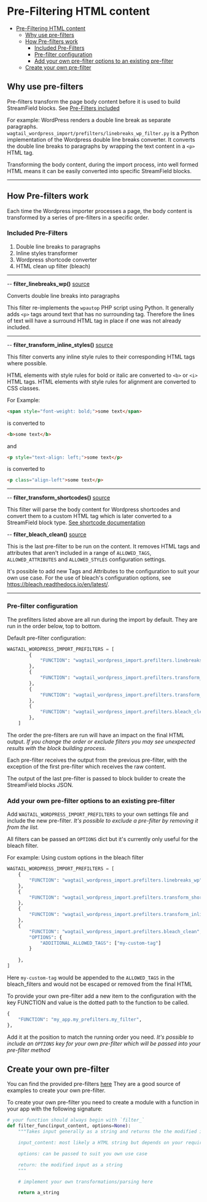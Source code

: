 # Pre-Filtering HTML content

- [Pre-Filtering HTML content](#pre-filtering-html-content)
  - [Why use pre-filters](#why-use-pre-filters)
  - [How Pre-filters work](#how-pre-filters-work)
    - [Included Pre-Filters](#included-pre-filters)
    - [Pre-filter configuration](#pre-filter-configuration)
    - [Add your own pre-filter options to an existing pre-filter](#add-your-own-pre-filter-options-to-an-existing-pre-filter)
  - [Create your own pre-filter](#create-your-own-pre-filter)

## Why use pre-filters

Pre-filters transform the page body content before it is used to build StreamField blocks. See [Pre-Filters included](#pre-filters-included)

For example: WordPress renders a double line break as separate paragraphs. `wagtail_wordpress_import/prefilters/linebreaks_wp_filter.py` is a Python implementation of the Wordpress double line breaks converter. It converts the double line breaks to paragraphs by wrapping the text content in a `<p>` HTML tag.

Transforming the body content, during the import process, into well formed HTML means it can be easily converted into specific StreamField blocks.

---

## How Pre-filters work

Each time the Wordpress importer processes a page, the body content is transformed by a series of pre-filters in a specific order.

### Included Pre-Filters

1. Double line breaks to paragraphs
2. Inline styles transformer
3. Wordpress shortcode converter
4. HTML clean up filter (bleach)

---

-- **filter_linebreaks_wp()** [source](wagtail_wordpress_import/prefilters/linebreaks_wp_filter.py)

Converts double line breaks into paragraphs

This filter re-implements the `wpautop` PHP script using Python. It generally adds `<p>` tags around text that has no surrounding tag. Therefore the lines of text will have a surround HTML tag in place if one was not already included.

---

-- **filter_transform_inline_styles()** [source](wagtail_wordpress_import/prefilters/transform_styles_filter.py)

This filter converts any inline style rules to their corresponding HTML tags where possible.

HTML elements with style rules for bold or italic are converted to `<b>` or `<i>` HTML tags. HTML elements with style rules for alignment are converted to CSS classes.

For Example:

```html
<span style="font-weight: bold;">some text</span>
```

is converted to

```html
<b>some text</b>
```

and

```html
<p style="text-align: left;">some text</p>
```

is converted to

```html
<p class="align-left">some text</p>

```

---

-- **filter_transform_shortcodes()** [source](wagtail-wordpress-import/wagtail_wordpress_import/prefilters/handle_shortcodes.py)

This filter will parse the body content for Wordpress shortcodes and convert them to a custom HTML tag which is later converted to a StreamField block type. [See shortcode documentation](wagtail-wordpress-import/docs/shortcodes.md)

-- **filter_bleach_clean()** [source](wagtail_wordpress_import/prefilters/bleach_filter.py)

This is the last pre-filter to be run on the content. It removes HTML tags and attributes that aren't included in a range of `ALLOWED_TAGS`, `ALLOWED_ATTRIBUTES` and `ALLOWED_STYLES` configuration settings.

It's possible to add new Tags and Attributes to the configuration to suit your own use case. For the use of bleach's configuration options, see https://bleach.readthedocs.io/en/latest/.

---

### Pre-filter configuration

The prefilters listed above are all run during the import by default. They are run in the order below, top to bottom.

Default pre-filter configuration:

```python
WAGTAIL_WORDPRESS_IMPORT_PREFILTERS = [
        {
            "FUNCTION": "wagtail_wordpress_import.prefilters.linebreaks_wp",
        },
        {
            "FUNCTION": "wagtail_wordpress_import.prefilters.transform_shortcodes",
        },
        {
            "FUNCTION": "wagtail_wordpress_import.prefilters.transform_inline_styles",
        },
        {
            "FUNCTION": "wagtail_wordpress_import.prefilters.bleach_clean",
        },
    ]
```

The order the pre-filters are run will have an impact on the final HTML output. *If you change the order or exclude filters you may see unexpected results with the block building process.*

Each pre-filter receives the output from the previous pre-filter, with the exception of the first pre-filter which receives the raw content.

The output of the last pre-filter is passed to block builder to create the StreamField blocks JSON.

### Add your own pre-filter options to an existing pre-filter

Add `WAGTAIL_WORDPRESS_IMPORT_PREFILTERS` to your own settings file and include the new pre-filter. *It's possible to exclude a pre-filter by removing it from the list.*

All filters can be passed an `OPTIONS` dict but it's currently only useful for the bleach filter.

For example: Using custom options in the bleach filter

```python
WAGTAIL_WORDPRESS_IMPORT_PREFILTERS = [
    {
        "FUNCTION": "wagtail_wordpress_import.prefilters.linebreaks_wp",
    },
    {
        "FUNCTION": "wagtail_wordpress_import.prefilters.transform_shortcodes",
    },
    {
        "FUNCTION": "wagtail_wordpress_import.prefilters.transform_inline_styles",
    },
    {
        "FUNCTION": "wagtail_wordpress_import.prefilters.bleach_clean",
        "OPTIONS": {
            "ADDITIONAL_ALLOWED_TAGS": ["my-custom-tag"]
        }
        
    },
]
```

Here `my-custom-tag` would be appended to the `ALLOWED_TAGS` in the bleach_filters and would not be escaped or removed from the final HTML

To provide your own pre-filter add a new item to the configuration with the key FUNCTION and value is the dotted path to the function to be called.

```python
{
    "FUNCTION": "my_app.my_prefilters.my_filter",
},
```

Add it at the position to match the running order you need. *It's possible to include an `OPTIONS` key for your own pre-filter which will be passed into your pre-filter method*

## Create your own pre-filter

You can find the provided pre-filters [here](wagtail_wordpress_import/prefilters) They are a good source of examples to create your own pre-filter.

To create your own pre-filter you need to create a module with a function in your app with the following signature:

```python
# your function should always begin with `filter_`
def filter_func(input_content, options=None):
    """Takes input generally as a string and returns the the modified input as a string.

    input_content: most likely a HTML string but depends on your requirements

    options: can be passed to suit you own use case

    return: the modified input as a string
    """

    # implement your own transformations/parsing here

    return a_string
```
